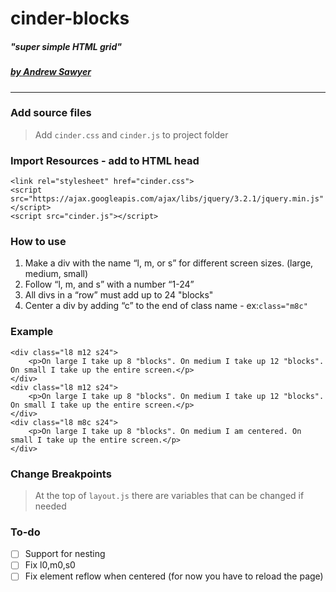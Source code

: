 # cinder-blocks
##### "super simple HTML grid"

##### [by Andrew Sawyer](http://andrewjsawyer.com)
---
### Add source files
> Add `cinder.css` and `cinder.js` to project folder

### Import Resources - add to HTML head
```
<link rel="stylesheet" href="cinder.css">
<script src="https://ajax.googleapis.com/ajax/libs/jquery/3.2.1/jquery.min.js"</script>
<script src="cinder.js"></script>
```

### How to use
1. Make a div with the name “l, m, or s” for different screen sizes. (large, medium, small)
2. Follow “l, m, and s” with a number “1-24”
3. All divs in a “row” must add up to 24 "blocks"
4. Center a div by adding “c” to the end of class name - ex:```class="m8c"```

### Example
```
<div class="l8 m12 s24">
    <p>On large I take up 8 "blocks". On medium I take up 12 "blocks". On small I take up the entire screen.</p>
</div>
<div class="l8 m12 s24">
    <p>On large I take up 8 "blocks". On medium I take up 12 "blocks". On small I take up the entire screen.</p>
</div>
<div class="l8 m8c s24">
    <p>On large I take up 8 "blocks". On medium I am centered. On small I take up the entire screen.</p>
</div>
 ```

### Change Breakpoints
 > At the top of `layout.js` there are variables that can be changed if needed

### To-do
- [ ] Support for nesting
- [ ] Fix l0,m0,s0
- [ ] Fix element reflow when centered (for now you have to reload the page)
